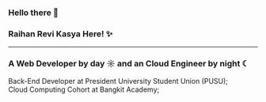 ### Hello there 👋
### Raihan Revi Kasya Here! ✨

---
### A Web Developer by day ☼ and an Cloud Engineer by night ☾

Back-End Developer at President University Student Union (PUSU);<br>
Cloud Computing Cohort at Bangkit Academy;<br>
